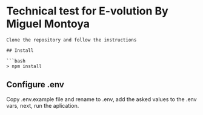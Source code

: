 # Technical test for E-volution By Miguel Montoya
```
Clone the repository and follow the instructions

## Install

```bash
> npm install

```

## Configure .env

Copy .env.example file and rename to .env, add the asked values to the .env vars, next, run the aplication.